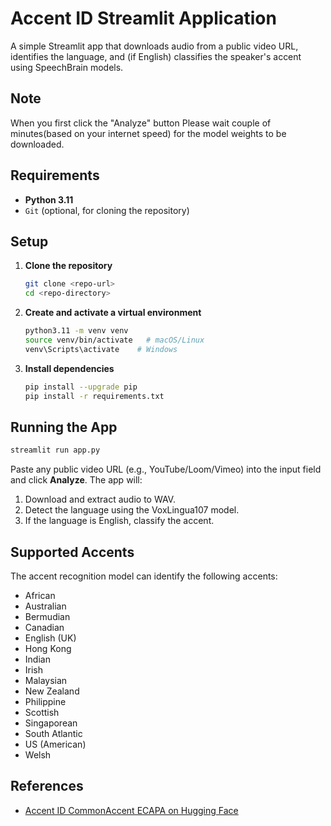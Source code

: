 # Accent ID Streamlit Application

A simple Streamlit app that downloads audio from a public video URL, identifies the language, and (if English) classifies the speaker's accent using SpeechBrain models.

## Note
When you first click the "Analyze" button Please wait couple of minutes(based on your internet speed) for the model weights to be downloaded.

## Requirements

* **Python 3.11**
* `Git` (optional, for cloning the repository)

## Setup

1. **Clone the repository**

   ```bash
   git clone <repo-url>
   cd <repo-directory>
   ```
2. **Create and activate a virtual environment**

   ```bash
   python3.11 -m venv venv
   source venv/bin/activate   # macOS/Linux
   venv\Scripts\activate    # Windows
   ```
3. **Install dependencies**

   ```bash
   pip install --upgrade pip
   pip install -r requirements.txt
   ```

## Running the App

```bash
streamlit run app.py
```

Paste any public video URL (e.g., YouTube/Loom/Vimeo) into the input field and click **Analyze**. The app will:

1. Download and extract audio to WAV.
2. Detect the language using the VoxLingua107 model.
3. If the language is English, classify the accent.

## Supported Accents

The accent recognition model can identify the following accents:

* African
* Australian
* Bermudian
* Canadian
* English (UK)
* Hong Kong
* Indian
* Irish
* Malaysian
* New Zealand
* Philippine
* Scottish
* Singaporean
* South Atlantic
* US (American)
* Welsh

## References

* [Accent ID CommonAccent ECAPA on Hugging Face](https://huggingface.co/Jzuluaga/accent-id-commonaccent_ecapa)
